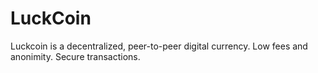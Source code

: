 # LuckCoin
Luckcoin is a decentralized, peer-to-peer digital currency. Low fees and anonimity. Secure transactions.
